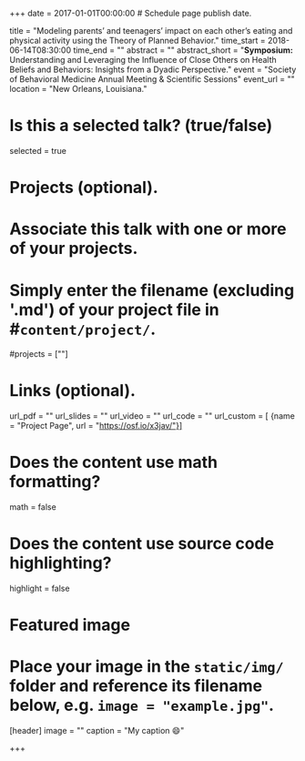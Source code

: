 +++
date = 2017-01-01T00:00:00  # Schedule page publish date.

title = "Modeling parents’ and teenagers’ impact on each other’s eating and physical activity using the Theory of Planned Behavior."
time_start = 2018-06-14T08:30:00
time_end = ""
abstract = ""
abstract_short = "**Symposium:** Understanding and Leveraging the Influence of Close Others on Health Beliefs and Behaviors: Insights from a Dyadic Perspective."
event = "Society of Behavioral Medicine Annual Meeting & Scientific Sessions"
event_url = ""
location = "New Orleans, Louisiana." 
# Is this a selected talk? (true/false)
selected = true

# Projects (optional).
#   Associate this talk with one or more of your projects.
#   Simply enter the filename (excluding '.md') of your project file in #`content/project/`.
#projects = [""]

# Links (optional).
url_pdf = ""
url_slides = ""
url_video = ""
url_code = ""
url_custom = [ {name = "Project Page", url = "https://osf.io/x3jav/"}]

# Does the content use math formatting?
math = false

# Does the content use source code highlighting?
highlight = false

# Featured image
# Place your image in the `static/img/` folder and reference its filename below, e.g. `image = "example.jpg"`.
[header]
image = ""
caption = "My caption :smile:"

+++


